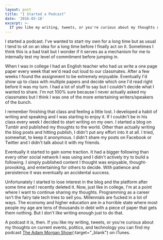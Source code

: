 ```yaml
---
layout: post
title: "I Started a Podcast"
date: '2016-03-18'
excerpt: >-
  If you like my writing, tweets, or you're curious about my thoughts on current events, politics, and technology you can find my podcast The Adam Morgan Show on iTunes.
---
```


I started a podcast. I've wanted to start my own for a long time but as usual I tend to sit on an idea for a long time before I finally act on it. Sometimes I think this is a bad trait but I wonder if it serves as a mechanism for me to internally test my level of commitment before jumping in.

When I was in college I had an English teacher who had us write a one page paper every week that we'd read out loud to our classmates. After a few weeks I found the assignment to be extremely enjoyable. Eventually I'd show up to class with multiple papers and decide which one I'd read right before it was my turn. I had a lot of stuff to say but I couldn't decide what I wanted to share. I'm not 100% sure because I never actually asked my classmates but I think I was one of the more entertaining writers/speakers of the bunch.

I remember finishing that class and feeling a little lost. I developed a habit of writing and speaking and I was starting to enjoy it. If I couldn't be in his class every week I decided to start writing on my own. I started a blog on Tumblr and published my thoughts to the world. Other than actually writing the blog posts and hitting publish, I didn't put any effort into it at all. I tried, somewhat, to keep it anonymous. I didn't share my posts on Facebook or Twitter and I didn't talk about it with my friends.

Eventually it started to gain some traction. It had a bigger following than every other social network I was using and I didn't actively try to build a following. I simply published content I thought was enjoyable, thought-provoking, and entertaining for others to decide. With patience and persistence it was eventually an accidental success.

Unfortunately I started to lose interest in the blog and the platform after some time and I recently deleted it. Now, just like in college, I'm at a point where I want to continue sharing my thoughts. Programming as a career isn't the fairy tale tech tries to sell you. Millennials are fucked in a lot of ways. The economy and higher education are in a horrible state where most people my age are tens of thousands in debt with a piece of paper that gets them nothing. But I don't like writing enough just to do that.

A podcast it is, then. If you like my writing, tweets, or you're curious about my thoughts on current events, politics, and technology you can find my podcast [The Adam Morgan Show](http://goo.gl/xzalp1){:target="_blank"} on iTunes.

